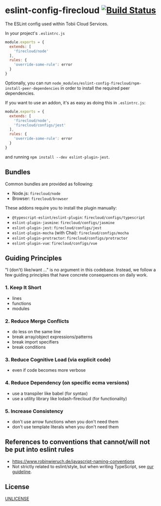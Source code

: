 # eslint-config-firecloud [![Build Status][2]][1]

The ESLint config used within Tobii Cloud Services.

In your project's `.eslintrc.js`

```js
module.exports = {
  extends: [
    'firecloud/node'
  ],
  rules: {
    'override-some-rule': error
  }
}
```

Optionally, you can run `node_modules/eslint-config-firecloud/npm-install-peer-dependencies`
in order to install the required peer dependencies.

If you want to use an addon, it's as easy as doing this in `.eslintrc.js`:

```js
module.exports = {
  extends: [
    'firecloud/node',
    'firecloud/configs/jest'
  ],
  rules: {
    'override-some-rule': error
  }
}
```

and running `npm install --dev eslint-plugin-jest`.


## Bundles

Common bundles are provided as following:

- Node.js: `firecloud/node`
- Browser: `firecloud/browser`

These addons require you to install the plugin manually:

- `@typescript-eslint/eslint-plugin`: `firecloud/configs/typescript`
- `eslint-plugin-jasmine`: `firecloud/configs/jasmine`
- `eslint-plugin-jest`: `firecloud/configs/jest`
- `eslint-plugin-mocha` (with Chai): `firecloud/configs/mocha`
- `eslint-plugin-protractor`: `firecloud/configs/protractor`
- `eslint-plugin-vue`: `firecloud/configs/vue`


## Guiding Principles

"I (don't) like/want ..." is no argument in this codebase.
Instead, we follow a few guiding principles
that have concrete consequences on daily work.

### 1. Keep It Short
  * lines
  * functions
  * modules
### 2. Reduce Merge Conflicts
  * do less on the same line
  * break array/object expressions/patterns
  * break import specifiers
  * break conditions
### 3. Reduce Cognitive Load (via explicit code)
  * even if code becomes more verbose
### 4. Reduce Dependency (on specific ecma versions)
  * use a transpiler like babel (for syntax)
  * use a utility library like lodash-firecloud (for functionality)
### 5. Increase Consistency
  * don't use arrow functions when you don't need them
  * don't use template literals when you don't need them


## References to conventions that cannot/will not be put into eslint rules

* https://www.robinwieruch.de/javascript-naming-conventions
* Not strictly related to eslint/style, but when writing TypeScript, see [our guideline](typescript.md).


## License

[UNLICENSE](UNLICENSE)


  [1]: https://travis-ci.com/tobiipro/eslint-config-firecloud
  [2]: https://travis-ci.com/tobiipro/eslint-config-firecloud.svg?branch=master
